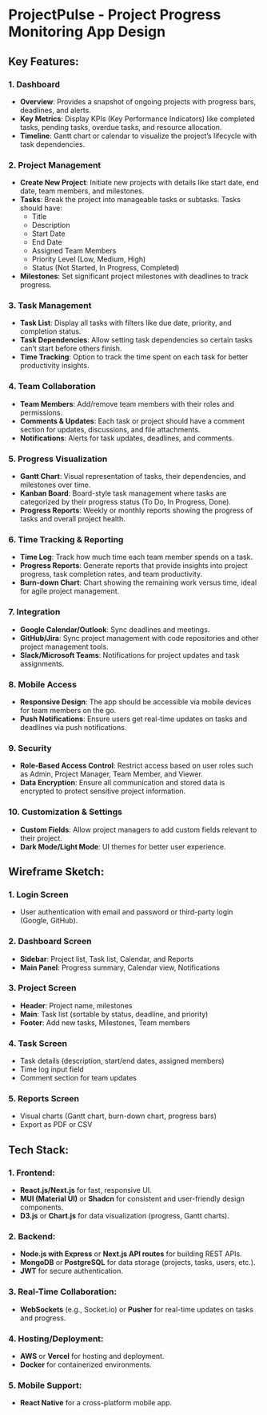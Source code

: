 
# ProjectPulse - Project Progress Monitoring App Design

## Key Features:

### 1. Dashboard
- **Overview**: Provides a snapshot of ongoing projects with progress bars, deadlines, and alerts.
- **Key Metrics**: Display KPIs (Key Performance Indicators) like completed tasks, pending tasks, overdue tasks, and resource allocation.
- **Timeline**: Gantt chart or calendar to visualize the project’s lifecycle with task dependencies.

### 2. Project Management
- **Create New Project**: Initiate new projects with details like start date, end date, team members, and milestones.
- **Tasks**: Break the project into manageable tasks or subtasks. Tasks should have:
  - Title
  - Description
  - Start Date
  - End Date
  - Assigned Team Members
  - Priority Level (Low, Medium, High)
  - Status (Not Started, In Progress, Completed)
- **Milestones**: Set significant project milestones with deadlines to track progress.

### 3. Task Management
- **Task List**: Display all tasks with filters like due date, priority, and completion status.
- **Task Dependencies**: Allow setting task dependencies so certain tasks can’t start before others finish.
- **Time Tracking**: Option to track the time spent on each task for better productivity insights.

### 4. Team Collaboration
- **Team Members**: Add/remove team members with their roles and permissions.
- **Comments & Updates**: Each task or project should have a comment section for updates, discussions, and file attachments.
- **Notifications**: Alerts for task updates, deadlines, and comments.

### 5. Progress Visualization
- **Gantt Chart**: Visual representation of tasks, their dependencies, and milestones over time.
- **Kanban Board**: Board-style task management where tasks are categorized by their progress status (To Do, In Progress, Done).
- **Progress Reports**: Weekly or monthly reports showing the progress of tasks and overall project health.

### 6. Time Tracking & Reporting
- **Time Log**: Track how much time each team member spends on a task.
- **Progress Reports**: Generate reports that provide insights into project progress, task completion rates, and team productivity.
- **Burn-down Chart**: Chart showing the remaining work versus time, ideal for agile project management.

### 7. Integration
- **Google Calendar/Outlook**: Sync deadlines and meetings.
- **GitHub/Jira**: Sync project management with code repositories and other project management tools.
- **Slack/Microsoft Teams**: Notifications for project updates and task assignments.

### 8. Mobile Access
- **Responsive Design**: The app should be accessible via mobile devices for team members on the go.
- **Push Notifications**: Ensure users get real-time updates on tasks and deadlines via push notifications.

### 9. Security
- **Role-Based Access Control**: Restrict access based on user roles such as Admin, Project Manager, Team Member, and Viewer.
- **Data Encryption**: Ensure all communication and stored data is encrypted to protect sensitive project information.

### 10. Customization & Settings
- **Custom Fields**: Allow project managers to add custom fields relevant to their project.
- **Dark Mode/Light Mode**: UI themes for better user experience.

## Wireframe Sketch:

### 1. Login Screen
- User authentication with email and password or third-party login (Google, GitHub).

### 2. Dashboard Screen
- **Sidebar**: Project list, Task list, Calendar, and Reports
- **Main Panel**: Progress summary, Calendar view, Notifications

### 3. Project Screen
- **Header**: Project name, milestones
- **Main**: Task list (sortable by status, deadline, and priority)
- **Footer**: Add new tasks, Milestones, Team members

### 4. Task Screen
- Task details (description, start/end dates, assigned members)
- Time log input field
- Comment section for team updates

### 5. Reports Screen
- Visual charts (Gantt chart, burn-down chart, progress bars)
- Export as PDF or CSV

## Tech Stack:

### 1. Frontend:
- **React.js/Next.js** for fast, responsive UI.
- **MUI (Material UI)** or **Shadcn** for consistent and user-friendly design components.
- **D3.js** or **Chart.js** for data visualization (progress, Gantt charts).

### 2. Backend:
- **Node.js with Express** or **Next.js API routes** for building REST APIs.
- **MongoDB** or **PostgreSQL** for data storage (projects, tasks, users, etc.).
- **JWT** for secure authentication.

### 3. Real-Time Collaboration:
- **WebSockets** (e.g., Socket.io) or **Pusher** for real-time updates on tasks and progress.

### 4. Hosting/Deployment:
- **AWS** or **Vercel** for hosting and deployment.
- **Docker** for containerized environments.

### 5. Mobile Support:
- **React Native** for a cross-platform mobile app.
